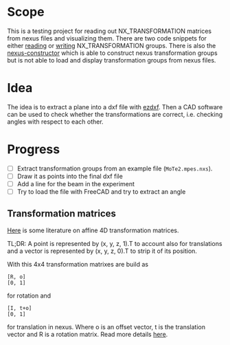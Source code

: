 # Scope

This is a testing project for reading out NX_TRANSFORMATION matrices from nexus files and
visualizing them.
There are two code snippets for either [reading](https://github.com/dials/dials/blob/5bf004bf8f92e891d0008d27b747578f0d35e827/src/dials/util/nexus/nx_mx.py#L126) or [writing](https://github.com/dials/cctbx/blob/master/xfel/euxfel/agipd_cxigeom2nexus.py) NX_TRANSFORMATION groups.
There is also the [nexus-constructor](https://github.com/ess-dmsc/nexus-constructor) which is able to
construct nexus transformation groups but is not able to load and display transformation groups
from nexus files.

# Idea

The idea is to extract a plane into a dxf file with [ezdxf](https://github.com/mozman/ezdxf).
Then a CAD software can be used to check whether the transformations are correct,
i.e. checking angles with respect to each other.

# Progress

- [ ] Extract transformation groups from an example file (`MoTe2.mpes.nxs`).
- [ ] Draw it as points into the final dxf file
- [ ] Add a line for the beam in the experiment
- [ ] Try to load the file with FreeCAD and try to extract an angle

## Transformation matrices

[Here](https://www.brainvoyager.com/bv/doc/UsersGuide/CoordsAndTransforms/SpatialTransformationMatrices.html) is some literature on affine 4D transformation matrices.

TL;DR: A point is represented by (x, y, z, 1).T to account also for translations and
a vector is represented by (x, y, z, 0).T to strip it of its position.

With this 4x4 transformation matrixes are build as

```
[R, o]
[0, 1]
```

for rotation and

```
[I, t+o]
[0, 1]
```

for translation in nexus.
Where o is an offset vector, t is the translation vector and R is a rotation matrix.
Read more details [here](https://manual.nexusformat.org/classes/base_classes/NXtransformations.html#nxtransformations).
